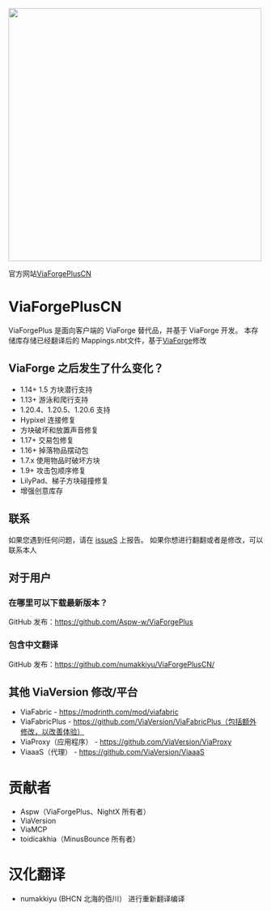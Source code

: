 <p align="left">
  <img width="500" src="https://via.tianbeigm.cn/viacn.png" />
</p>


官方网站[ViaForgePlusCN](https://via.tianbeigm.cn/)

# ViaForgePlusCN
ViaForgePlus 是面向客户端的 ViaForge 替代品，并基于 ViaForge 开发。 本存储库存储已经翻译后的 Mappings.nbt文件，基于[ViaForge](https://github.com/ViaVersion/ViaForge)修改

## ViaForge 之后发生了什么变化？
- 1.14+ 1.5 方块潜行支持
- 1.13+ 游泳和爬行支持
- 1.20.4、1.20.5、1.20.6 支持
- Hypixel 连接修复
- 方块破坏和放置声音修复
- 1.17+ 交易包修复
- 1.16+ 掉落物品摆动包
- 1.7.x 使用物品时破坏方块
- 1.9+ 攻击包顺序修复
- LilyPad、梯子方块碰撞修复
- 增强创意库存

## 联系
如果您遇到任何问题，请在 [issueS](https://github.com/numakkiyu/ViaForgePlusCN/issues) 上报告。
如果你想进行翻翻或者是修改，可以联系本人

## 对于用户
### 在哪里可以下载最新版本？
GitHub 发布：https://github.com/Aspw-w/ViaForgePlus
### 包含中文翻译
GitHub 发布：https://github.com/numakkiyu/ViaForgePlusCN/

## 其他 ViaVersion 修改/平台
- ViaFabric - https://modrinth.com/mod/viafabric
- ViaFabricPlus - https://github.com/ViaVersion/ViaFabricPlus（包括额外修改，以改善体验）
- ViaProxy（应用程序） - https://github.com/ViaVersion/ViaProxy
- ViaaaS（代理） - https://github.com/ViaVersion/ViaaaS

# 贡献者
- Aspw（ViaForgePlus、NightX 所有者）
- ViaVersion
- ViaMCP
- toidicakhia（MinusBounce 所有者）

# 汉化翻译
- numakkiyu (BHCN 北海的佰川） 进行重新翻译编译
